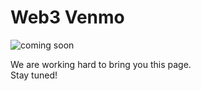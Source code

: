 # Web3 Venmo

<div style={{ textAlign: "center" }}>
  <img src="https://media.giphy.com/media/3oEjI6SIIHBdRxXI40/giphy.gif" alt="coming soon" />
</div>

<p style={{ textAlign: "center", fontSize: "1.25em" }}>
  We are working hard to bring you this page. <br />Stay tuned!
</p>
